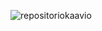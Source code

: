![repositoriokaavio](https://user-images.githubusercontent.com/78031592/163050230-85787f3a-0ebe-4afb-80e2-75738f4b60de.jpg)

